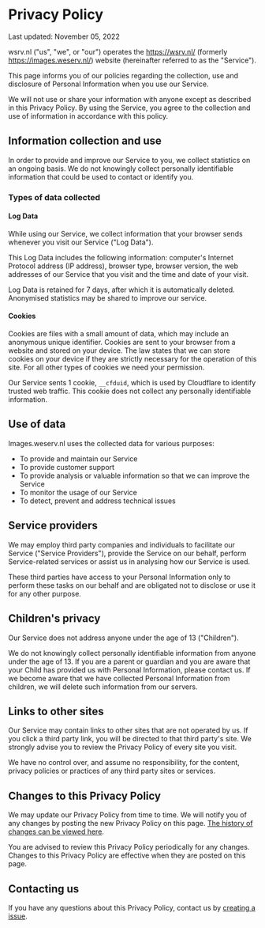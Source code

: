 # Privacy Policy
Last updated: November 05, 2022

wsrv.nl ("us", "we", or "our") operates the https://wsrv.nl/ (formerly https://images.weserv.nl/) website (hereinafter referred to as the "Service").

This page informs you of our policies regarding the collection, use and disclosure of Personal Information when you use our Service.

We will not use or share your information with anyone except as described in this Privacy Policy. By using the Service, you agree to the collection and use of information in accordance with this policy.

## Information collection and use
In order to provide and improve our Service to you, we collect statistics on an ongoing basis. We do not knowingly collect personally identifiable information that could be used to contact or identify you.

### Types of data collected

#### Log Data
While using our Service, we collect information that your browser sends whenever you visit our Service ("Log Data").

This Log Data includes the following information: computer's Internet Protocol address (IP address), browser type, browser version, the web addresses of our Service that you visit and the time and date of your visit.

Log Data is retained for 7 days, after which it is automatically deleted. Anonymised statistics may be shared to improve our service.

#### Cookies
Cookies are files with a small amount of data, which may include an anonymous unique identifier. Cookies are sent to your browser from a website and stored on your device. The law states that we can store cookies on your device if they are strictly necessary for the operation of this site. For all other types of cookies we need your permission.

Our Service sents 1 cookie, `__cfduid`, which is used by Cloudflare to identify trusted web traffic. This cookie does not collect any personally identifiable information.

## Use of data
Images.weserv.nl uses the collected data for various purposes:

- To provide and maintain our Service
- To provide customer support
- To provide analysis or valuable information so that we can improve the Service
- To monitor the usage of our Service
- To detect, prevent and address technical issues

## Service providers
We may employ third party companies and individuals to facilitate our Service ("Service Providers"), provide the Service on our behalf, perform Service-related services or assist us in analysing how our Service is used.

These third parties have access to your Personal Information only to perform these tasks on our behalf and are obligated not to disclose or use it for any other purpose.

## Children's privacy
Our Service does not address anyone under the age of 13 ("Children").

We do not knowingly collect personally identifiable information from anyone under the age of 13. If you are a parent or guardian and you are aware that your Child has provided us with Personal Information, please contact us. If we become aware that we have collected Personal Information from children, we will delete such information from our servers.

## Links to other sites
Our Service may contain links to other sites that are not operated by us. If you click a third party link, you will be directed to that third party's site. We strongly advise you to review the Privacy Policy of every site you visit.

We have no control over, and assume no responsibility, for the content, privacy policies or practices of any third party sites or services.

## Changes to this Privacy Policy
We may update our Privacy Policy from time to time. We will notify you of any changes by posting the new Privacy Policy on this page. [The history of changes can be viewed here](https://github.com/weserv/images/commits/5.x/Privacy-Policy.md).

You are advised to review this Privacy Policy periodically for any changes. Changes to this Privacy Policy are effective when they are posted on this page.

## Contacting us
If you have any questions about this Privacy Policy, contact us by [creating a issue](https://github.com/weserv/images/issues).
